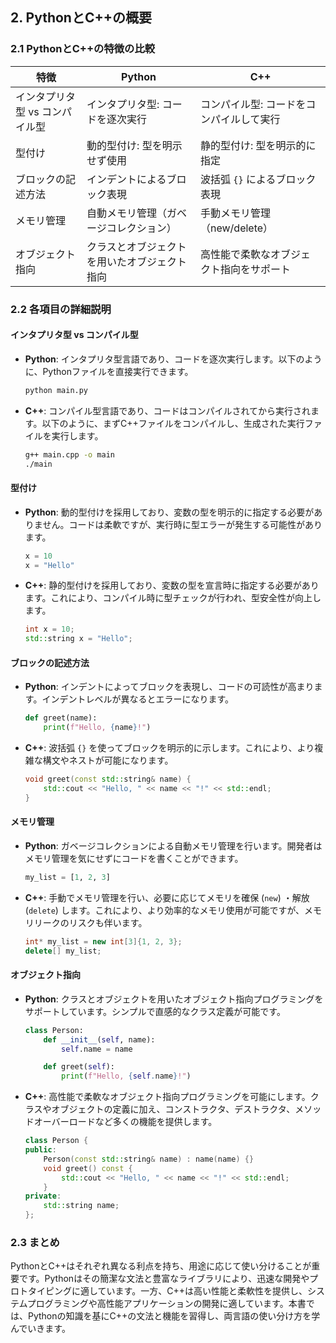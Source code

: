 ## 2. PythonとC++の概要

### 2.1 PythonとC++の特徴の比較

| 特徴               | Python                                              | C++                                      |
|-------------------|----------------------------------------------------|------------------------------------------|
| インタプリタ型 vs コンパイル型 | インタプリタ型: コードを逐次実行                | コンパイル型: コードをコンパイルして実行 |
| 型付け             | 動的型付け: 型を明示せず使用                       | 静的型付け: 型を明示的に指定             |
| ブロックの記述方法 | インデントによるブロック表現                       | 波括弧 `{}` によるブロック表現           |
| メモリ管理         | 自動メモリ管理（ガベージコレクション）               | 手動メモリ管理（new/delete）             |
| オブジェクト指向   | クラスとオブジェクトを用いたオブジェクト指向         | 高性能で柔軟なオブジェクト指向をサポート |

### 2.2 各項目の詳細説明


#### インタプリタ型 vs コンパイル型
- **Python**: インタプリタ型言語であり、コードを逐次実行します。以下のように、Pythonファイルを直接実行できます。
  ```sh
  python main.py
  ```
- **C++**: コンパイル型言語であり、コードはコンパイルされてから実行されます。以下のように、まずC++ファイルをコンパイルし、生成された実行ファイルを実行します。
  ```sh
  g++ main.cpp -o main
  ./main
  ```


#### 型付け
- **Python**: 動的型付けを採用しており、変数の型を明示的に指定する必要がありません。コードは柔軟ですが、実行時に型エラーが発生する可能性があります。
  ```python
  x = 10
  x = "Hello"
  ```
- **C++**: 静的型付けを採用しており、変数の型を宣言時に指定する必要があります。これにより、コンパイル時に型チェックが行われ、型安全性が向上します。
  ```cpp
  int x = 10;
  std::string x = "Hello";
  ```

#### ブロックの記述方法
- **Python**: インデントによってブロックを表現し、コードの可読性が高まります。インデントレベルが異なるとエラーになります。
  ```python
  def greet(name):
      print(f"Hello, {name}!")
  ```
- **C++**: 波括弧 `{}` を使ってブロックを明示的に示します。これにより、より複雑な構文やネストが可能になります。
  ```cpp
  void greet(const std::string& name) {
      std::cout << "Hello, " << name << "!" << std::endl;
  }
  ```

#### メモリ管理
- **Python**: ガベージコレクションによる自動メモリ管理を行います。開発者はメモリ管理を気にせずにコードを書くことができます。
  ```python
  my_list = [1, 2, 3]
  ```
- **C++**: 手動でメモリ管理を行い、必要に応じてメモリを確保 (`new`) ・解放 (`delete`) します。これにより、より効率的なメモリ使用が可能ですが、メモリリークのリスクも伴います。
  ```cpp
  int* my_list = new int[3]{1, 2, 3};
  delete[] my_list;
  ```

#### オブジェクト指向
- **Python**: クラスとオブジェクトを用いたオブジェクト指向プログラミングをサポートしています。シンプルで直感的なクラス定義が可能です。
  ```python
  class Person:
      def __init__(self, name):
          self.name = name

      def greet(self):
          print(f"Hello, {self.name}!")
  ```
- **C++**: 高性能で柔軟なオブジェクト指向プログラミングを可能にします。クラスやオブジェクトの定義に加え、コンストラクタ、デストラクタ、メソッドオーバーロードなど多くの機能を提供します。
  ```cpp
  class Person {
  public:
      Person(const std::string& name) : name(name) {}
      void greet() const {
          std::cout << "Hello, " << name << "!" << std::endl;
      }
  private:
      std::string name;
  };
  ```

### 2.3 まとめ

PythonとC++はそれぞれ異なる利点を持ち、用途に応じて使い分けることが重要です。Pythonはその簡潔な文法と豊富なライブラリにより、迅速な開発やプロトタイピングに適しています。一方、C++は高い性能と柔軟性を提供し、システムプログラミングや高性能アプリケーションの開発に適しています。本書では、Pythonの知識を基にC++の文法と機能を習得し、両言語の使い分け方を学んでいきます。
